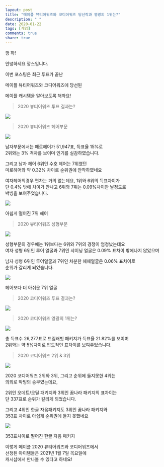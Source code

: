 ```yaml
---
layout: post
title: "메이플 뷰티어워즈와 코디어워즈 당선작과 영광의 1위는?"
description: " "
date: 2020-01-22
tags: [게임]
comments: true
share: true
---
```




깡 하!  
  
안녕하세요 깡스입니다.  
  
이번 포스팅은 최근 투표가 끝난  
  
메이플 뷰티어워즈와 코디어워즈에 당선된  
  
메이플 캐시템을 알아보도록 해봐요!  
  

> 2020 뷰티어워즈 투표 결과는?

![](https://post-phinf.pstatic.net/MjAyMDEyMzBfODUg/MDAxNjA5MzE2ODQ2MTk5.jvAsmkzBCmT7muY8EfpLm1UvyA7N2GZEUu1XdJj3SZ0g.2_0gu5buCKxy8K87U1MfM9mszoFlnv8k0OkVnHKjasUg.PNG/1.png?type=w1200)

> 2020 뷰티어워즈 헤어부문

![](https://post-phinf.pstatic.net/MjAyMDEyMzBfODUg/MDAxNjA5MzE2ODQ2MzMx.mKEN3LIpEuDeI12Fit12iI-KZGqlv2SgVOVKoEpQVC4g.MULzniz6e0RO2iSSsXO11-KFcHByMUIiDcwLrZTzkGMg.PNG/2.png?type=w1200)

남자부문에서는 페르헤어가 51,947표, 득표율 15%로  
2위와는 3% 격차를 보이며 인기를 실감하였습니다.  
  
그리고 남자 헤어 6위인 수호 헤어는 7위였던  
미로헤어와 약 0.32% 차이로 순위권에 안착하였네요  
  
여자헤어의경우 편차는 거의 없는데요, 1위와 6위의 득표차이가  
단 0.4% 밖에 차이가 안나고 6위와 7위는 0.09%차이만 날정도로  
박빙을 보여주었습니다.

![](https://post-phinf.pstatic.net/MjAyMDEyMzBfNTYg/MDAxNjA5MzE4MjY5NTM1.B1Jab46KhAxsZQwkrkj3ecSJ6BKJLPF58LNWvHoQUsgg.C-Qskb8jTLSy2frjoPwgNU8pBGPMgzu9v1y61QAtuLkg.PNG/%EA%B7%B8%EB%A6%BC1.png?type=w1200)

아쉽게 떨어진 7위 헤어

> 2020 뷰티어워즈 성형부문

![](https://post-phinf.pstatic.net/MjAyMDEyMzBfMjc5/MDAxNjA5MzE2ODQ2MzMz._baeNL_OHdIcpbwGT0Ho1SpoKOuSLQyY9xsxff9euvMg.zlaVxq1K_s_AKDB-cGqCgdx6KU2YUGtu3HZRhQ8nVmwg.PNG/3.png?type=w1200)

성형부문의 경우에는 1위보다는 6위와 7위의 경쟁이 엄청났는데요  
여자 성형 6위인 루어 얼굴과 7위인 샤이닝 얼굴은 0.09% 표차이 밖에나지 않았으며  
  
남자 성형 6위인 루어얼굴과 7위인 차분한 헤헤얼굴은 0.06% 표차이로  
순위가 갈리게 되었습니다.  

![](https://post-phinf.pstatic.net/MjAyMDEyMzBfMTU5/MDAxNjA5MzE4MjU5NTgx.RV1EumIRSI3bVsRyqUNXgATcGK-SYtY2mbX_b56TdjIg.UJ1ytkp3mMxfXrmgLTONv6RTkAnFTo5bhCURfTEeZ-Yg.PNG/%EA%B7%B8%EB%A6%BC2.png?type=w1200)

헤어보다 더 아쉬운 7위 얼굴

  
  

> 2020 코디어워즈 투표 결과는?

![](https://post-phinf.pstatic.net/MjAyMDEyMzBfMTI5/MDAxNjA5MzE2ODQ2MjQ2.8lv6vl4r6JBdRkjusW--5qaYPtpCk5gFrwExaEbIerIg.5q5-jSNK_7tGM4YdzaPF_kRUeLTG-CS1UyOV63HG5pcg.PNG/4.png?type=w1200)

> 2020 코디어워즈 영광의 1위는?

![](https://post-phinf.pstatic.net/MjAyMDEyMzBfMjc3/MDAxNjA5MzE2ODQ2MjY2.Ny-mU-xqyZI6Y8uiGmY6OP7LCXq6PBk24wlb_d_zo7og.0n_hCKbLsz7afGQWWkIWIpcBWMFc9vGHzYauUPpfX5gg.PNG/5.png?type=w1200)

총 득표수 26,277표로 드림래빗 패키지가 득표율 21.82%를 보이며  
2위와는 약 5%차이로 압도적인 표차이를 보여주었습니다.

> 2020 코디어워즈 2위 & 3위

![](https://post-phinf.pstatic.net/MjAyMDEyMzBfNjEg/MDAxNjA5MzE2ODQ2MzI2.V6FySdo5a4cfK_rPsM3y9lfQfPZwYa7CPwfMP67v5VQg.6K4gmhof7iLaiI3_rRUthpj_y-q2QHantFR5u7sibVsg.PNG/6.png?type=w1200)

2020 코디어워즈 2위와 3위, 그리고 순위에 들지못한 4위는  
의외로 박빙의 승부였는데요,  
  
2위인 오데트/오딜 패키지와 3위인 꿈나라 패키지의 표차이는  
단 337표로 순위가 갈리게 되었습니다.  
  
그리고 4위인 한글 자음패키지도 3위인 꿈나라 패키지와  
353표 차이로 아쉽게 순위권에 들지 못했네요

![](https://post-phinf.pstatic.net/MjAyMDEyMzBfNTQg/MDAxNjA5MzE4MDI1MTkw.-CHeqefbYqXzET89Zfioq12GhgIP6HQyjsF-PFYduKkg._uXNE_D9GST--u40kUOyhKgFI1Qoun2prv4q2zlVIjIg.JPEG/codyrank_14.jpg?type=w1200)

353표차이로 떨어진 한글 자음 패키지

이렇게 메이플 2020 뷰티어워즈와 코디어워즈에서  
선정된 아이템들은 2021년 1월 7일 목요일에  
캐시샵에서 만나볼 수 있다고 하네요!